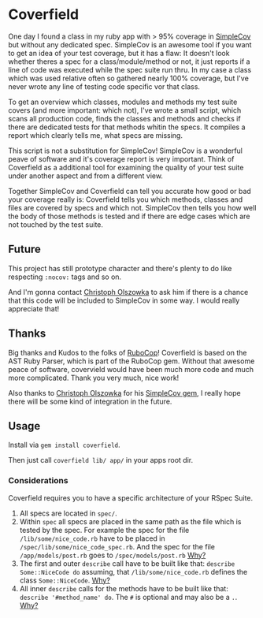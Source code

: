 # Coverfield

One day I found a class in my ruby app with > 95% coverage in
[SimpleCov](https://github.com/colszowka/simplecov) but without any dedicated
spec. SimpleCov is an awesome tool if you want to get an idea of your test
coverage, but it has a flaw: It doesn't look whether theres a spec for a
class/module/method or not, it just reports if a line of code was executed while
the spec suite run thru. In my case a class which was used relative often so
gathered nearly 100% coverage, but I've never wrote any line of testing code
specific vor that class.

To get an overview which classes, modules and methods my test suite covers (and
more important: which not), I've wrote a small script, which scans all
production code, finds the classes and methods and checks if there are dedicated
tests for that methods whitin the specs. It compiles a report which clearly
tells me, what specs are missing.

This script is not a substitution for SimpleCov! SimpleCov is a wonderful peave
of software and it's coverage report is very important. Think of Coverfield as a
additional tool for examining the quality of your test suite under another
aspect and from a different view.

Together SimpleCov and Coverfield can tell you accurate how good or bad your
coverage really is: Coverfield tells you which methods, classes and files are
covered by specs and which not. SimpleCov then tells you how well the body of
those methods is tested and if there are edge cases which are not touched by the
test suite.



## Future

This project has still prototype character and there's plenty to do like
respecting `:nocov:` tags and so on.

And I'm gonna contact [Christoph Olszowka](https://github.com/colszowka) to ask
him if there is a chance that this code will be included to SimpleCov in some
way. I would really appreciate that!


## Thanks

Big thanks and Kudos to the folks of
[RuboCop](https://github.com/bbatsov/rubocop)! Coverfield is based on the AST
Ruby Parser, which is part of the RuboCop gem. Without that awesome peace of
software, covervield would have been much more code and much more complicated.
Thank you very much, nice work!

Also thanks to [Christoph Olszowka](https://github.com/colszowka) for his
[SimpleCov gem](https://github.com/colszowka/simplecov), I really hope there
will be some kind of integration in the future.


## Usage

Install via `gem install coverfield`.

Then just call `coverfield lib/ app/` in your apps root dir.


### Considerations

Coverfield requires you to have a specific architecture of your RSpec Suite.

1. All specs are located in `spec/`.
2. Within `spec` all specs are placed in the same path as the file which is
   tested by the spec. For example the spec for the file
   `/lib/some/nice_code.rb` have to be placed in
   `/spec/lib/some/nice_code_spec.rb`. And the spec for the file
   `/app/models/post.rb` goes to `/spec/models/post.rb`
   [Why?](http://stackoverflow.com/questions/14180003/rspec-naming-conventions-for-files-and-directory-structure)
3. The first and outer `describe` call have to be built like that:
   `describe Some::NiceCode do` assuming, that `/lib/some/nice_code.rb` defines
   the class `Some::NiceCode`.
   [Why?](http://rspec.info/documentation/3.4/rspec-core/#Basic_Structure)
4. All inner `describe` calls for the methods have to be built like that:
   `describe '#method_name' do`. The `#` is optional and may also be a `.`.
   [Why?](http://betterspecs.org/#describe)
